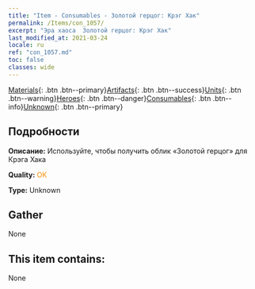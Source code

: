 ```yaml
---
title: "Item - Consumables - Золотой герцог: Крэг Хак"
permalink: /Items/con_1057/
excerpt: "Эра хаоса  Золотой герцог: Крэг Хак"
last_modified_at: 2021-03-24
locale: ru
ref: "con_1057.md"
toc: false
classes: wide
---
```

 [Materials](/ru/Items/){: .btn .btn--primary}[Artifacts](/ru/Items/Artifacts/){: .btn .btn--success}[Units](/ru/Items/Units/){: .btn .btn--warning}[Heroes](/ru/Items/Heroes/){: .btn .btn--danger}[Consumables](/ru/Items/Consumables/){: .btn .btn--info}[Unknown](/ru/Items/Unknown/){: .btn .btn--primary}

## Подробности
 **Описание:** Используйте, чтобы получить облик «Золотой герцог» для Крэга Хака

 **Quality:** <span style="color: #FF8C00">OK</span>

 **Type:** Unknown

## Gather

  None

## This item contains:

  None

